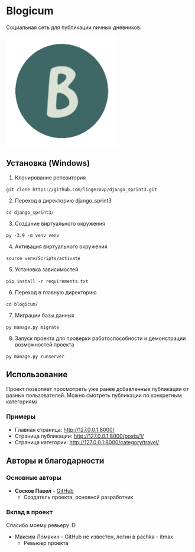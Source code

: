 # Blogicum

Социальная сеть для публикации личных дневников.

![Logotype](./blogicum/static/img/logo.png)

## Установка (Windows)

1. Клонирование репозитория 

```git clone https://github.com/lingerovp/django_sprint3.git```

2. Переход в директорию django_sprint3

```cd django_sprint3/```

3. Создание виртуального окружения

```py -3.9 -m venv venv```

4. Активация виртуального окружения

```source venv/Scripts/activate```

5. Установка зависимостей

```pip install -r requirements.txt```

6. Переход в главную директорию

```cd blogicum/```

7. Миграции базы данных

```py manage.py migrate```

8. Запуск проекта для проверки работоспособности и демонстрации возможностей проекта

```py manage.py runserver```

## Использование

Проект позволяет просмотреть уже ранее добавленные публикации от разных пользователей. Можно смотреть публикации по конкретным категориям/

### Примеры

* Главная страница: http://127.0.0.1:8000/
* Страница публикации: http://127.0.0.1:8000/posts/1/
* Страница категории: http://127.0.0.1:8000/category/travel/

## Авторы и благодарности

### Основные авторы

- **Сосков Павел** - [GitHub](https://github.com/lingerovp)
  + Создатель проекта, основной разработчик

### Вклад в проект

Спасибо моему ревьеру :D

- Максим Ломакин - GitHub не известен, логин в pachka - itmax
  + Ревьюер проекта


